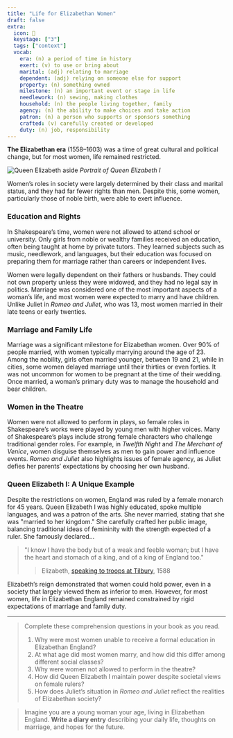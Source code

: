 ```yaml
---
title: "Life for Elizabethan Women"
draft: false
extra:
  icon: 👸
  keystage: ["3"]
  tags: ["context"]
  vocab:
    era: (n) a period of time in history
    exert: (v) to use or bring about
    marital: (adj) relating to marriage
    dependent: (adj) relying on someone else for support
    property: (n) something owned
    milestone: (n) an important event or stage in life
    needlework: (n) sewing, making clothes
    household: (n) the people living together, family
    agency: (n) the ability to make choices and take action
    patron: (n) a person who supports or sponsors something
    crafted: (v) carefully created or developed
    duty: (n) job, responsibility
---
```


**The Elizabethan era** (1558–1603) was a time of great cultural and political change, but for most women, life remained restricted. 

![Queen Elizabeth aside](https://upload.wikimedia.org/wikipedia/commons/thumb/7/7b/Elizabeth_I_%28Armada_Portrait%29.jpg/300px-Elizabeth_I_%28Armada_Portrait%29.jpg)
*Portrait of Queen Elizabeth I*

Women’s roles in society were largely determined by their class and marital status, and they had far fewer rights than men. Despite this, some women, particularly those of noble birth, were able to exert influence.



### **Education and Rights**
In Shakespeare’s time, women were not allowed to attend school or university. Only girls from noble or wealthy families received an education, often being taught at home by private tutors. They learned subjects such as music, needlework, and languages, but their education was focused on preparing them for marriage rather than careers or independent lives.

Women were legally dependent on their fathers or husbands. They could not own property unless they were widowed, and they had no legal say in politics. Marriage was considered one of the most important aspects of a woman’s life, and most women were expected to marry and have children. Unlike Juliet in *Romeo and Juliet*, who was 13, most women married in their late teens or early twenties.

### **Marriage and Family Life**
Marriage was a significant milestone for Elizabethan women. Over 90% of people married, with women typically marrying around the age of 23. Among the nobility, girls often married younger, between 19 and 21, while in cities, some women delayed marriage until their thirties or even forties. It was not uncommon for women to be pregnant at the time of their wedding. Once married, a woman’s primary duty was to manage the household and bear children.

### **Women in the Theatre**
Women were not allowed to perform in plays, so female roles in Shakespeare’s works were played by young men with higher voices. Many of Shakespeare’s plays include strong female characters who challenge traditional gender roles. For example, in *Twelfth Night* and *The Merchant of Venice*, women disguise themselves as men to gain power and influence events. *Romeo and Juliet* also highlights issues of female agency, as Juliet defies her parents’ expectations by choosing her own husband.

### **Queen Elizabeth I: A Unique Example**

Despite the restrictions on women, England was ruled by a female monarch for 45 years. Queen Elizabeth I was highly educated, spoke multiple languages, and was a patron of the arts. She never married, stating that she was "married to her kingdom." She carefully crafted her public image, balancing traditional ideas of femininity with the strength expected of a ruler. She famously declared... 

> "I know I have the body but of a weak and feeble woman; but I have the heart and stomach of a king, and of a king of England too."
>> Elizabeth, [speaking to troops at Tilbury](https://en.wikipedia.org/wiki/Speech_to_the_Troops_at_Tilbury), 1588

Elizabeth’s reign demonstrated that women could hold power, even in a society that largely viewed them as inferior to men. However, for most women, life in Elizabethan England remained constrained by rigid expectations of marriage and family duty.


---

> [](task) Complete these comprehension questions in your book as you read.  
> 1. Why were most women unable to receive a formal education in Elizabethan England?
> 2. At what age did most women marry, and how did this differ among different social classes?
> 3. Why were women not allowed to perform in the theatre?
> 4. How did Queen Elizabeth I maintain power despite societal views on female rulers?
> 5. How does Juliet’s situation in *Romeo and Juliet* reflect the realities of Elizabethan society?

</blockquote>

> [](challenge) Imagine you are a young woman your age, living in Elizabethan England. **Write a diary entry** describing your daily life, thoughts on marriage, and hopes for the future.
